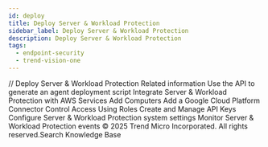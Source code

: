 ```yaml
---
id: deploy
title: Deploy Server & Workload Protection
sidebar_label: Deploy Server & Workload Protection
description: Deploy Server & Workload Protection
tags:
  - endpoint-security
  - trend-vision-one
---
```


/*<![CDATA[*/ $('#title').html($('meta[name=map-description]').attr('content')); /*]]>*/ Deploy Server & Workload Protection Related information Use the API to generate an agent deployment script Integrate Server & Workload Protection with AWS Services Add Computers Add a Google Cloud Platform Connector Control Access Using Roles Create and Manage API Keys Configure Server & Workload Protection system settings Monitor Server & Workload Protection events © 2025 Trend Micro Incorporated. All rights reserved.Search Knowledge Base